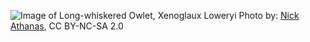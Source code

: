 ![Image of Long-whiskered Owlet, Xenoglaux Loweryi](https://farm5.staticflickr.com/4541/38091805196_c165ddb155_b.jpg)
Photo by: [Nick Athanas](https://www.flickr.com/photos/antpitta/38091805196), CC BY-NC-SA 2.0
